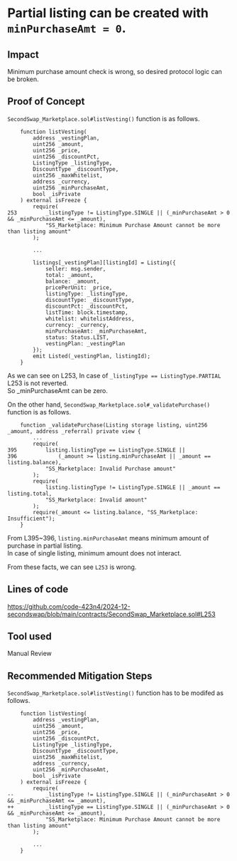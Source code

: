 # Partial listing can be created with `minPurchaseAmt = 0`.
## Impact
Minimum purchase amount check is wrong, so desired protocol logic can be broken.

## Proof of Concept
`SecondSwap_Marketplace.sol#listVesting()` function is as follows.
```solidity
    function listVesting(
        address _vestingPlan,
        uint256 _amount,
        uint256 _price,
        uint256 _discountPct,
        ListingType _listingType,
        DiscountType _discountType,
        uint256 _maxWhitelist,
        address _currency,
        uint256 _minPurchaseAmt,
        bool _isPrivate
    ) external isFreeze {
        require(
253         _listingType != ListingType.SINGLE || (_minPurchaseAmt > 0 && _minPurchaseAmt <= _amount),
            "SS_Marketplace: Minimum Purchase Amount cannot be more than listing amount"
        );

        ...

        listings[_vestingPlan][listingId] = Listing({
            seller: msg.sender,
            total: _amount,
            balance: _amount,
            pricePerUnit: _price,
            listingType: _listingType,
            discountType: _discountType,
            discountPct: _discountPct,
            listTime: block.timestamp,
            whitelist: whitelistAddress,
            currency: _currency,
            minPurchaseAmt: _minPurchaseAmt,
            status: Status.LIST,
            vestingPlan: _vestingPlan
        });
        emit Listed(_vestingPlan, listingId);
    }
```
As we can see on L253, In case of `_listingType == ListingType.PARTIAL` L253 is not reverted.   
So _minPurchaseAmt can be zero.   

On the other hand, `SecondSwap_Marketplace.sol#_validatePurchase()` function is as follows.
```solidty
    function _validatePurchase(Listing storage listing, uint256 _amount, address _referral) private view {
        ...
        require(
395         listing.listingType == ListingType.SINGLE ||
396             (_amount >= listing.minPurchaseAmt || _amount == listing.balance),
            "SS_Marketplace: Invalid Purchase amount"
        );
        require(
            listing.listingType != ListingType.SINGLE || _amount == listing.total,
            "SS_Marketplace: Invalid amount"
        );
        require(_amount <= listing.balance, "SS_Marketplace: Insufficient");
    }
```
From L395~396, `listing.minPurchaseAmt` means minimum amount of purchase in partial listing.   
In case of single listing, minimum amount does not interact.   

From these facts, we can see `L253` is wrong.

## Lines of code
https://github.com/code-423n4/2024-12-secondswap/blob/main/contracts/SecondSwap_Marketplace.sol#L253

## Tool used
Manual Review

## Recommended Mitigation Steps
`SecondSwap_Marketplace.sol#listVesting()` function has to be modifed as follows.
```solidity
    function listVesting(
        address _vestingPlan,
        uint256 _amount,
        uint256 _price,
        uint256 _discountPct,
        ListingType _listingType,
        DiscountType _discountType,
        uint256 _maxWhitelist,
        address _currency,
        uint256 _minPurchaseAmt,
        bool _isPrivate
    ) external isFreeze {
        require(
--          _listingType != ListingType.SINGLE || (_minPurchaseAmt > 0 && _minPurchaseAmt <= _amount),
++          _listingType == ListingType.SINGLE || (_minPurchaseAmt > 0 && _minPurchaseAmt <= _amount),
            "SS_Marketplace: Minimum Purchase Amount cannot be more than listing amount"
        );

        ...
    }
```